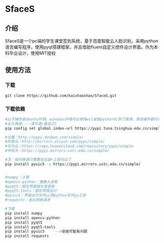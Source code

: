 # SfaceS

## 介绍

SfaceS是一个pc端的学生课堂签到系统，基于百度智能云人脸识别，采用python语言编写程序，使用pyqt搭建框架，并且借助fluent自定义控件设计界面。作为本科毕业设计，使用MIT授权

## 使用方法

### 下载

```
git clone https://github.com/kaishaoshao/SfaceS.git
```



### 下载依赖

```bash
#以下操作是ubuntu环境，windows环境可以使用wsl或者pycharm(除了换源，其他操作都可以使用)
#永久换源----清华源(看自己)
pip config set global.index-url https://pypi.tuna.tsinghua.edu.cn/simple

#豆瓣：http://pypi.douban.com/simple/
#阿里云：http://mirrors.aliyun.com/pypi/simple/
#华为云：https://repo.huaweicloud.com/repository/pypi/simple
#中科大：https://pypi.mirrors.ustc.edu.cn/simple/

#注：临时换源只需要在后面+上就可以了
pip install pyuic5 -i https://pypi.mirrors.ustc.edu.cn/simple/


#numpy：计算
#opencv-python：摄像头读取
#pyqt5：图形界面相关库使用
#pyqt5-tools：图形界面设计
#pyuic5：界面设计文件ui转python文件py工具
#requests：发出网络请求

#下载
pip install numpy
pip install opencv-python
pip install pyqt5
pip install pyqt5-tools
pip install pyuic5     -->安装可能有问题
pip install requests

```
